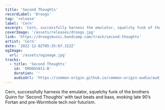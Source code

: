 ```yaml
---
title: 'Second Thoughts'
recordLabel: 'Droogs'
tag: 'release'
label: 'Cern'
excerpt: 'Cern, successfully harness the emulator, squelchy funk of the brothers Quinn for ‘Second Thoughts’ with taut beats and bass, evoking late 90’s Fortan and pre-Wormhole tech noir futurism.'
coverImage: '/assets/releases/droogs.jpg'
link: 'https://droogsmusic.bandcamp.com/track/second-thoughts'
artist: 'Cern'
date: '2022-12-02T05:35:07.322Z'
ogImage:
  url: '/assets/ogimage.jpg'
tracks: 
  - title: 'Second Thoughts'
    id: 'DROOGS011-B'
    duration: ''
    audioUrl: 'https://common-origin.github.io/common-origin-audio/audio-files/DROOGS011/second-thoughts.mp3'
---
```


Cern, successfully harness the emulator, squelchy funk of the brothers Quinn for ‘Second Thoughts’ with taut beats and bass, evoking late 90’s Fortan and pre-Wormhole tech noir futurism.